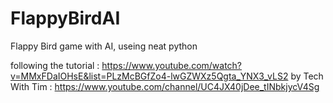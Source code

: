# FlappyBirdAI

Flappy Bird game with AI, useing neat python

following the tutorial : https://www.youtube.com/watch?v=MMxFDaIOHsE&list=PLzMcBGfZo4-lwGZWXz5Qgta_YNX3_vLS2 by Tech With Tim : https://www.youtube.com/channel/UC4JX40jDee_tINbkjycV4Sg

